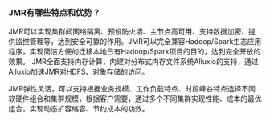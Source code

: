 ### JMR有哪些特点和优势？
JMR可以实现集群间网络隔离、预设防火墙、主节点高可用、支持数据加密、提供监控管理等，达到安全可靠的作用。JMR可以完全兼容Hadoop/Spark生态应用程序，实现简洁方便的迁移本地已有Hadoop/Spark项目的目的，达到完全开放的效果。 JMR全面支持内存计算，内建对分布式内存文件系统Alluxio的支持，通过Alluxio加速JMR对HDFS、对象存储的访问。

JMR弹性灵活，可以支持根据业务规模、工作负载特点、时段峰谷特点选择不同软硬件组合和集群规模，根据客户需要，通过多个不同集群实现性能、成本的最优组合，实现动态扩容缩容、节约成本的功效。
